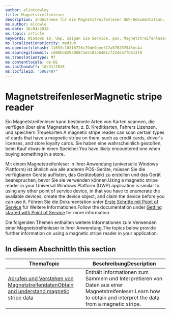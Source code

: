 ```yaml
---
author: eliotcowley
title: Magnetstreifenleser
description: Indexthema für die Magnetstreifenleser UWP-Dokumentation.
ms.author: elcowle
ms.date: 10/04/2018
ms.topic: article
keywords: Windows 10, Uwp, zeigen Sie Service, pos, Magnetstreifenleser
ms.localizationpriority: medium
ms.openlocfilehash: 11653c10310726c79de9deef17a570207045ec4a
ms.sourcegitcommit: cd00bb829306871e5103db481cf224ea7fb613f0
ms.translationtype: MT
ms.contentlocale: de-DE
ms.lasthandoff: 10/31/2018
ms.locfileid: "5862407"
---
```

# <a name="magnetic-stripe-reader"></a><span data-ttu-id="2ffb6-104">Magnetstreifenleser</span><span class="sxs-lookup"><span data-stu-id="2ffb6-104">Magnetic stripe reader</span></span>

<span data-ttu-id="2ffb6-105">Ein Magnetstreifenleser kann bestimmte Arten von Karten scannen, die verfügen über eine Magnetstreifen, z. B. Kreditkarten, Fahrers Lizenzen, und speichern Treuekarten.</span><span class="sxs-lookup"><span data-stu-id="2ffb6-105">A magnetic stripe reader can scan certain types of cards that have a magnetic stripe on them, such as credit cards, driver's licenses, and store loyalty cards.</span></span> <span data-ttu-id="2ffb6-106">Sie haben eine wahrscheinlich gestoßen, beim Kauf etwas in einen Speicher.</span><span class="sxs-lookup"><span data-stu-id="2ffb6-106">You have likely encountered one when buying something in a store.</span></span>

<span data-ttu-id="2ffb6-107">Mit einem Magnetstreifenleser in Ihrer Anwendung (universelle Windows Plattform) ist ähnlich wie alle anderen POS-Geräte, müssen Sie die verfügbaren Geräte auflisten, das Geräteobjekt zu erstellen und das Gerät beanspruchen, bevor Sie sie verwenden können.</span><span class="sxs-lookup"><span data-stu-id="2ffb6-107">Using a magnetic stripe reader in your Universal Windows Platform (UWP) application is similar to using any other point of service device, in that you have to enumerate the available devices, create the device object, and claim the device before you can use it.</span></span> <span data-ttu-id="2ffb6-108">Führen Sie die Dokumentation unter [Erste Schritte mit Point of Service](pos-basics.md) für Weitere Informationen.</span><span class="sxs-lookup"><span data-stu-id="2ffb6-108">Follow the documentation under [Getting started with Point of Service](pos-basics.md) for more information.</span></span>

<span data-ttu-id="2ffb6-109">Die folgenden Themen enthalten weitere Informationen zum Verwenden einer Magnetstreifenleser in Ihrer Anwendung.</span><span class="sxs-lookup"><span data-stu-id="2ffb6-109">The topics below provide further information on using a magnetic stripe reader in your application.</span></span>

## <a name="in-this-section"></a><span data-ttu-id="2ffb6-110">In diesem Abschnitt</span><span class="sxs-lookup"><span data-stu-id="2ffb6-110">In this section</span></span>

| <span data-ttu-id="2ffb6-111">Thema</span><span class="sxs-lookup"><span data-stu-id="2ffb6-111">Topic</span></span> | <span data-ttu-id="2ffb6-112">Beschreibung</span><span class="sxs-lookup"><span data-stu-id="2ffb6-112">Description</span></span> |
|-------|-------------|
| [<span data-ttu-id="2ffb6-113">Abrufen und Verstehen von Magnetstreifendaten</span><span class="sxs-lookup"><span data-stu-id="2ffb6-113">Obtain and understand magnetic stripe data</span></span>](../devices-sensors/pos-magnetic-stripe-reader-data.md) | <span data-ttu-id="2ffb6-114">Enthält Informationen zum Sammeln und Interpretieren von Daten aus einer Magnetstreifenleser.</span><span class="sxs-lookup"><span data-stu-id="2ffb6-114">Learn how to obtain and interpret the data from a magnetic stripe.</span></span> |